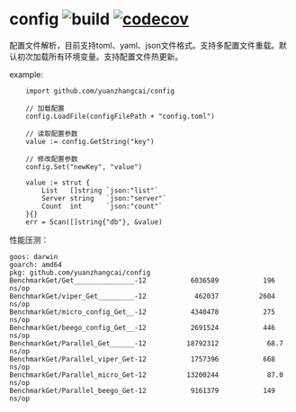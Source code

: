 # config&nbsp;![build](https://github.com/yuanzhangcai/config/workflows/Go/badge.svg)&nbsp;[![codecov](https://codecov.io/gh/yuanzhangcai/config/branch/master/graph/badge.svg)](https://codecov.io/gh/yuanzhangcai/config)
配置文件解析，目前支持toml、yaml、json文件格式。支持多配置文件重载。默认初次加载所有环境变量。支持配置文件热更新。

example:
```
    import github.com/yuanzhangcai/config

    // 加载配置
    config.LoadFile(configFilePath + "config.toml")

    // 读取配置参数
    value := config.GetString("key")

    // 修改配置参数
    config.Set("newKey", "value")

    value := strut {
		List   []string `json:"list"`
		Server string   `json:"server"`
		Count  int      `json:"count"`
	}{}
	err = Scan([]string{"db"}, &value)

```

性能压测：
```
goos: darwin
goarch: amd64
pkg: github.com/yuanzhangcai/config
BenchmarkGet/Get_______________-12         	 6036589	       196 ns/op
BenchmarkGet/viper_Get_________-12       	  462037	      2604 ns/op
BenchmarkGet/micro_config_Get__-12      	 4340478	       275 ns/op
BenchmarkGet/beego_config_Get__-12      	 2691524	       446 ns/op
BenchmarkGet/Parallel_Get______-12      	18792312	        68.7 ns/op
BenchmarkGet/Parallel_viper_Get-12       	 1757396	       668 ns/op
BenchmarkGet/Parallel_micro_Get-12       	13200244	        87.0 ns/op
BenchmarkGet/Parallel_beego_Get-12       	 9161379	       149 ns/op
```